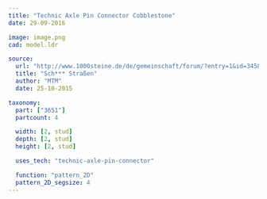 ```yaml
---
title: "Technic Axle Pin Connector Cobblestone"
date: 29-09-2016

image: image.png
cad: model.ldr

source:
  url: "http://www.1000steine.de/de/gemeinschaft/forum/?entry=1&id=345875#id345875"
  title: "Sch*** Straßen"
  author: "MTM"
  date: 25-10-2015

taxonomy:
  part: ["3651"]
  partcount: 4

  width: [2, stud]
  depth: [2, stud]
  height: [2, stud]

  uses_tech: "technic-axle-pin-connector"

  function: "pattern_2D"
  pattern_2D_segsize: 4
---
```

